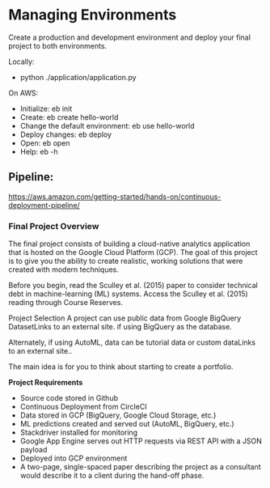 # Managing Environments

Create a production and development environment and deploy your final project to both environments.

Locally:
* python ./application/application.py

On AWS:
* Initialize: eb init
* Create: eb create hello-world
* Change the default environment: eb use hello-world
* Deploy changes: eb deploy
* Open: eb open
* Help: eb -h


## Pipeline:
https://aws.amazon.com/getting-started/hands-on/continuous-deployment-pipeline/

### Final Project Overview
The final project consists of building a cloud-native analytics application that is hosted on the Google Cloud Platform (GCP). The goal of this project is to give you the ability to create realistic, working solutions that were created with modern techniques.

Before you begin, read the Sculley et al. (2015) paper to consider technical debt in machine-learning (ML) systems. Access the Sculley et al. (2015) reading through Course Reserves.

Project Selection
A project can use public data from Google BigQuery DatasetLinks to an external site. if using BigQuery as the database.  

Alternately, if using AutoML, data can be tutorial data or custom dataLinks to an external site..

The main idea is for you to think about starting to create a portfolio.

__Project Requirements__
* Source code stored in Github
* Continuous Deployment from CircleCI
* Data stored in GCP (BigQuery, Google Cloud Storage, etc.)
* ML predictions created and served out (AutoML, BigQuery, etc.)
* Stackdriver installed for monitoring
* Google App Engine serves out HTTP requests via REST API with a JSON payload
* Deployed into GCP environment
* A two-page, single-spaced paper describing the project as a consultant would describe it to a client during the hand-off phase.


